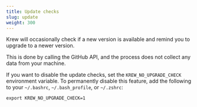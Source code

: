 ```yaml
---
title: Update checks
slug: update
weight: 300
---
```


Krew will occasionally check if a new version is available and remind you to
upgrade to a newer version.

This is done by calling the GitHub API, and the process does not collect any data from your
machine.

If you want to disable the update checks, set the `KREW_NO_UPGRADE_CHECK`
environment variable. To permanently disable this feature, add the following to your
`~/.bashrc`, `~/.bash_profile`, or `~/.zshrc`:

```shell
export KREW_NO_UPGRADE_CHECK=1
```
